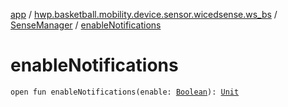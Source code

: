 [app](../../index.md) / [hwp.basketball.mobility.device.sensor.wicedsense.ws_bs](../index.md) / [SenseManager](index.md) / [enableNotifications](.)

# enableNotifications

`open fun enableNotifications(enable: `[`Boolean`](https://kotlinlang.org/api/latest/jvm/stdlib/kotlin/-boolean/index.html)`): `[`Unit`](https://kotlinlang.org/api/latest/jvm/stdlib/kotlin/-unit/index.html)